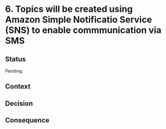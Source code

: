 # 6. Topics will be created using Amazon Simple Notificatio Service (SNS) to enable commmunication via SMS

## Status
Pending

## Context

## Decision

## Consequence
